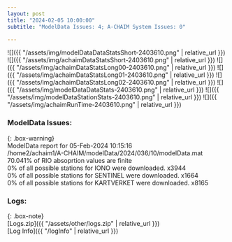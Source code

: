```yaml
---
layout: post
title: "2024-02-05 10:00:00"
subtitle: "ModelData Issues: 4; A-CHAIM System Issues: 0"

---
```


![]({{ "/assets/img/modelDataDataStatsShort-2403610.png" | relative_url }})
![]({{ "/assets/img/achaimDataStatsShort-2403610.png" | relative_url }})
![]({{ "/assets/img/achaimDataStatsLong00-2403610.png" | relative_url }})
![]({{ "/assets/img/achaimDataStatsLong01-2403610.png" | relative_url }})
![]({{ "/assets/img/achaimDataStatsLong02-2403610.png" | relative_url }})
![]({{ "/assets/img/modelDataDataStats-2403610.png" | relative_url }})
![]({{ "/assets/img/modelDataStationStats-2403610.png" | relative_url }})
![]({{ "/assets/img/achaimRunTime-2403610.png" | relative_url }})


### ModelData Issues:  
  
{: .box-warning}  
 ModelData report for 05-Feb-2024 10:15:16   
 /home2/achaim1/A-CHAIM/modelData/2024/036/10/modelData.mat   
 70.041% of RIO absoprtion values are finite   
 0% of all possible stations for IONO were downloaded. x3944   
 0% of all possible stations for SENTINEL were downloaded. x1664   
 0% of all possible stations for KARTVERKET were downloaded. x8165   
  


### Logs:  
  
{: .box-note}  
[Logs.zip]({{ "/assets/other/logs.zip" | relative_url }})  
[Log Info]({{ "/logInfo" | relative_url }})  
